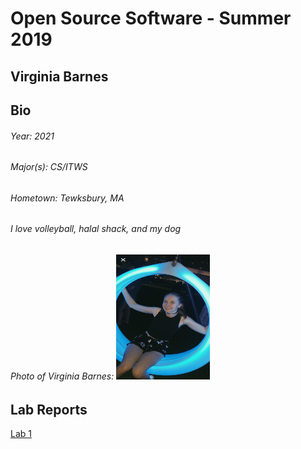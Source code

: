 # Open Source Software - Summer 2019
## Virginia Barnes

## Bio
###### Year: 2021
###### Major(s): CS/ITWS
###### Hometown: Tewksbury, MA
###### I love volleyball, halal shack, and my dog
###### Photo of Virginia Barnes: <img src="LawnPic.jpg" width = "150" height = "200">


## Lab Reports
[Lab 1](labs/lab-01/report.md)
